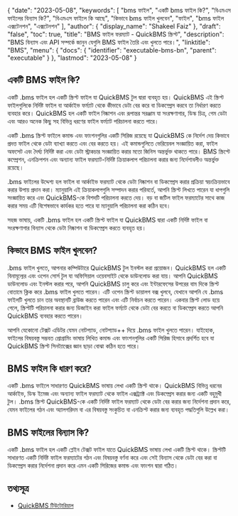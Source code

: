{
  "date": "2023-05-08",
  "keywords": [
"bms ফাইল",
"একটি bms ফাইল কি?",
"বিএমএস ফাইলের বিন্যাস কি?",
"বিএমএস ফাইলে কি আছে",
"কিভাবে bms ফাইল খুলবেন",
"ফাইল",
"bms ফাইল এক্সটেনশন",
"এক্সটেনশন"
],
  "author": {
    "display_name": "Shakeel Faiz"
},
  "draft": "false",
  "toc": true,
  "title": "BMS ফাইল ফরম্যাট - QuickBMS স্ক্রিপ্ট",
  "description": "BMS বিন্যাস এবং API সম্পর্কে জানুন যেগুলি BMS ফাইল তৈরি এবং খুলতে পারে।",
  "linktitle": "BMS",
  "menu": {
    "docs": {
      "identifier": "executable-bms-bn",
      "parent": "executable"
}
},
  "lastmod": "2023-05-08"
}

## একটি BMS ফাইল কি?

একটি .bms ফাইল হল একটি স্ক্রিপ্ট ফাইল যা QuickBMS টুল দ্বারা ব্যবহৃত হয়। QuickBMS এই স্ক্রিপ্ট ফাইলগুলিকে নির্দিষ্ট ফাইল বা আর্কাইভ ফর্ম্যাট থেকে কীভাবে ডেটা বের করে বা ডিকম্প্রেস করবে তা নির্ধারণ করতে ব্যবহার করে। QuickBMS হল একটি ফাইল নিষ্কাশন এবং রূপান্তর সরঞ্জাম যা সংরক্ষণাগার, ডিস্ক চিত্র, গেম ডেটা এবং আরও অনেক কিছু সহ বিভিন্ন ধরণের ফাইল ফর্ম্যাট পরিচালনা করতে পারে।

একটি .bms স্ক্রিপ্ট ফাইলে কমান্ড এবং ফাংশনগুলির একটি সিরিজ রয়েছে যা QuickBMS কে নির্দেশ দেয় কিভাবে প্রদত্ত ফাইল থেকে ডেটা ব্যাখ্যা করতে এবং বের করতে হয়। এই কমান্ডগুলিতে ভেরিয়েবল সংজ্ঞায়িত করা, ফাইল অফসেট এবং দৈর্ঘ্য নির্দিষ্ট করা এবং ডেটা স্ট্রাকচার সংজ্ঞায়িত করার মতো জিনিস অন্তর্ভুক্ত থাকতে পারে। BMS স্ক্রিপ্টে কম্প্রেশন, এনক্রিপশন এবং অন্যান্য ফাইল ফরম্যাট-নির্দিষ্ট ক্রিয়াকলাপ পরিচালনা করার জন্য নির্দেশাবলীও অন্তর্ভুক্ত রয়েছে।

.bms ফাইলের উদ্দেশ্য হল ফাইল বা আর্কাইভ ফরম্যাট থেকে ডেটা নিষ্কাশন বা ডিকম্প্রেস করার প্রক্রিয়া স্বয়ংক্রিয়ভাবে করার উপায় প্রদান করা। ম্যানুয়ালি এই ক্রিয়াকলাপগুলি সম্পাদন করার পরিবর্তে, আপনি স্ক্রিপ্ট লিখতে পারেন যা ধাপগুলি সংজ্ঞায়িত করে এবং QuickBMS-কে বিশদটি পরিচালনা করতে দেয়। বড় বা জটিল ফাইল ফরম্যাটের সাথে কাজ করার সময় এটি বিশেষভাবে কার্যকর হতে পারে যা ম্যানুয়ালি পরিচালনা করা কঠিন হবে।

সহজ ভাষায়, একটি .bms ফাইল হল একটি স্ক্রিপ্ট ফাইল যা QuickBMS দ্বারা একটি নির্দিষ্ট ফাইল বা সংরক্ষণাগার বিন্যাস থেকে ডেটা নিষ্কাশন বা ডিকম্প্রেস করতে ব্যবহৃত হয়।

## কিভাবে BMS ফাইল খুলবেন?

.bms ফাইল খুলতে, আপনার কম্পিউটারে QuickBMS টুল ইনস্টল করা প্রয়োজন। QuickBMS হল একটি বিনামূল্যের এবং ওপেন সোর্স টুল যা অফিসিয়াল ওয়েবসাইট থেকে ডাউনলোড করা যায়। আপনি QuickBMS ডাউনলোড এবং ইনস্টল করার পরে, আপনি QuickBMS চালু করে এবং ইন্টারফেসের উপরের বাম দিকে স্ক্রিপ্ট বোতামে ক্লিক করে .bms ফাইল খুলতে পারেন। এটি ওপেন স্ক্রিপ্ট ডায়ালগ বক্স খুলবে, যেখানে আপনি যে .bms ফাইলটি খুলতে চান তার অবস্থানটি ব্রাউজ করতে পারেন এবং এটি নির্বাচন করতে পারেন। একবার স্ক্রিপ্ট লোড হয়ে গেলে, স্ক্রিপ্টটি পরিচালনা করার জন্য ডিজাইন করা ফাইল ফর্ম্যাট থেকে ডেটা বের করতে বা ডিকম্প্রেস করতে আপনি QuickBMS ব্যবহার করতে পারেন।

আপনি যেকোনো টেক্সট এডিটর যেমন নোটপ্যাড, নোটপ্যাড++ দিয়ে .bms ফাইল খুলতে পারেন। যাইহোক, ফাইলের বিষয়বস্তু সম্ভবত প্রোগ্রামিং ভাষায় লিখিত কমান্ড এবং ফাংশনগুলির একটি সিরিজ হিসাবে প্রদর্শিত হবে যা QuickBMS স্ক্রিপ্ট সিনট্যাক্সের জ্ঞান ছাড়া বোঝা কঠিন হতে পারে।

## BMS ফাইল কি ধারণ করে?

একটি .bms ফাইলে সাধারণত QuickBMS ভাষায় লেখা একটি স্ক্রিপ্ট থাকে। QuickBMS বিভিন্ন ধরনের আর্কাইভ, ডিস্ক ইমেজ এবং অন্যান্য ফাইল ফরম্যাট থেকে ফাইল এক্সট্র্যাক্ট এবং ডিকম্প্রেস করার জন্য একটি বহুমুখী টুল। .bms স্ক্রিপ্ট QuickBMS-কে একটি নির্দিষ্ট ফাইল ফরম্যাট থেকে ডেটা বের করার জন্য নির্দেশনা প্রদান করে, যেমন ফাইলের গঠন এবং অ্যালগরিদম বা এর বিষয়বস্তু সংকুচিত বা এনক্রিপ্ট করার জন্য ব্যবহৃত পদ্ধতিগুলি উল্লেখ করা।

## BMS ফাইলের বিন্যাস কি?

একটি .bms ফাইল হল একটি প্লেইন টেক্সট ফাইল যাতে QuickBMS ভাষায় লেখা একটি স্ক্রিপ্ট থাকে। স্ক্রিপ্টটি সাধারণত একটি নির্দিষ্ট ফাইল ফরম্যাটের গঠন এবং বিষয়বস্তু বর্ণনা করে এবং সেই বিন্যাস থেকে ডেটা বের করা বা ডিকম্প্রেস করার নির্দেশনা প্রদান করে এমন একটি সিরিজের কমান্ড এবং ফাংশন দ্বারা গঠিত।

## তথ্যসূত্র
* [QuickBMS টিউটোরিয়াল](https://nexus-mods.github.io/vortex-api/2020/10/04/QuickBMS-tutorial.html)


